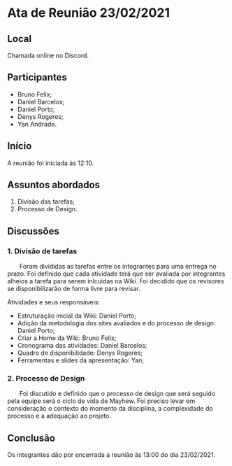 # Ata de Reunião 23/02/2021

## Local

Chamada online no Discord.

## Participantes
- Bruno Felix;
- Daniel Barcelos;
- Daniel Porto;
- Denys Rogeres;
- Yan Andrade.

## Início

A reunião foi iniciada às 12:10.

## Assuntos abordados

1. Divisão das tarefas;
2. Processo de Design.

## Discussões

### 1. Divisão de tarefas
&emsp;&emsp;Foram divididas as tarefas entre os integrantes para uma entrega no prazo. Foi definido que cada atividade terá que ser avaliada por integrantes alheios a tarefa para serem inlcuidas na Wiki. Foi decidido que os revisores se disponibilizarão de forma livre para revisar.

Atividades e seus responsáveis:

- Estruturação inicial da Wiki: Daniel Porto;
- Adição da metodologia dos sites avaliados e do processo de design: Daniel Porto;
- Criar a Home da Wiki: Bruno Felix;
- Cronograma das atividades: Daniel Barcelos;
- Quadro de disponibilidade: Denys Rogeres;
- Ferramentas e slides da apresentação: Yan;

### 2. Processo de Design
&emsp;&emsp;Foi discutido e definido que o processo de design que será seguido pela equipe será o ciclo de vida de Mayhew. Foi preciso levar em consideração o contexto do momento da disciplina, a complexidade do processo e a adequação ao projeto.

## Conclusão
Os integrantes dão por encerrada a reunião às 13:00 do dia 23/02/2021.

